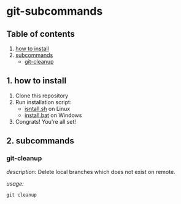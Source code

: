 # git-subcommands

## Table of contents
1. [how to install](#install)
2. [subcommands](#subcommands)
    - [git-cleanup](#git-cleanup)
<a name="install"></a>
## **1. how to install**
1. Clone this repository
2. Run installation script:
    - [isntall.sh](./install.sh) on Linux 
    - [install.bat](./install.bat) on Windows
3. Congrats! You're all set!
<a name="subcommands"></a>
## **2. subcommands**
<a name="git-cleanup"></a>
### **git-cleanup**
_description:_ Delete local branches which does not exist on remote.

_usage:_  
```
git cleanup
```